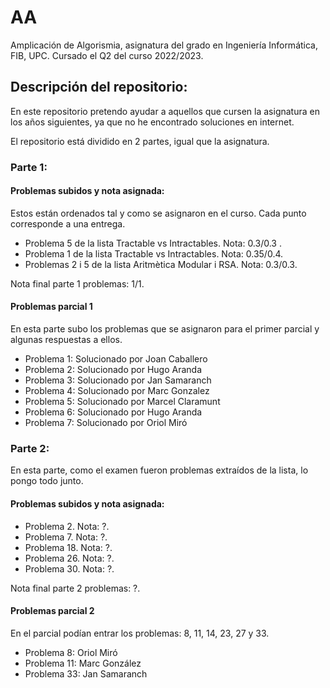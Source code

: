 # AA
Amplicación de Algorismia, asignatura del grado en Ingeniería Informática, FIB, UPC. Cursado el Q2 del curso 2022/2023.

## Descripción del repositorio:
En este repositorio pretendo ayudar a aquellos que cursen la asignatura en los años siguientes, ya que no he encontrado soluciones en internet.

El repositorio está dividido en 2 partes, igual que la asignatura.

### Parte 1:
#### Problemas subidos y nota asignada:
Estos están ordenados tal y como se asignaron en el curso. Cada punto corresponde a una entrega.
+ Problema 5 de la lista Tractable vs Intractables. Nota: 0.3/0.3 .
+ Problema 1 de la lista Tractable vs Intractables. Nota: 0.35/0.4.
+ Problemas 2 i 5 de la lista Aritmètica Modular i RSA. Nota: 0.3/0.3.

Nota final parte 1 problemas: 1/1.

#### Problemas parcial 1
En esta parte subo los problemas que se asignaron para el primer parcial y algunas respuestas a ellos.
+ Problema 1: Solucionado por Joan Caballero
+ Problema 2: Solucionado por Hugo Aranda
+ Problema 3: Solucionado por Jan Samaranch
+ Problema 4: Solucionado por Marc Gonzalez
+ Problema 5: Solucionado por Marcel Claramunt
+ Problema 6: Solucionado por Hugo Aranda
+ Problema 7: Solucionado por Oriol Miró 

### Parte 2:
En esta parte, como el examen fueron problemas extraídos de la lista, lo pongo todo junto.
#### Problemas subidos y nota asignada:
+ Problema 2. Nota: ?.
+ Problema 7. Nota: ?.
+ Problema 18. Nota: ?.
+ Problema 26. Nota: ?.
+ Problema 30. Nota: ?.

Nota final parte 2 problemas: ?.

#### Problemas parcial 2
En el parcial podían entrar los problemas: 8, 11, 14, 23, 27 y 33.
+ Problema 8: Oriol Miró
+ Problema 11: Marc González
+ Problema 33: Jan Samaranch
